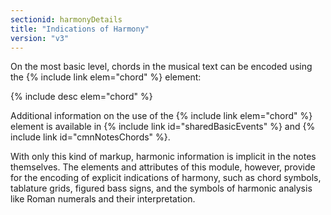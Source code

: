 ```yaml
---
sectionid: harmonyDetails
title: "Indications of Harmony"
version: "v3"
---
```


On the most basic level, chords in the musical text can be encoded using the {% include link elem="chord" %} element:



{% include desc elem="chord" %}




Additional information on the use of the {% include link elem="chord" %} element is available in
{% include link id="sharedBasicEvents" %} and {% include link id="cmnNotesChords" %}.

With only this kind of markup, harmonic information is implicit in the notes themselves.
The
elements and attributes of this module, however, provide for the encoding of explicit
indications of harmony, such as chord symbols, tablature grids, figured bass signs,
and the
symbols of harmonic analysis like Roman numerals and their interpretation.

